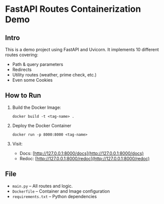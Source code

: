 # FastAPI Routes Containerization Demo

## Intro

This is a demo project using FastAPI and Uvicorn. It implements 10 different routes covering:

- Path & query parameters
- Redirects
- Utility routes (weather, prime check, etc.)
- Even some Cookies

## How to Run

1. Build the Docker Image:

   ```
   docker build -t <tag-name> .
   ```

2. Deploy the Docker Container

   ```
   docker run -p 8000:8000 <tag-name>
   ```

3. Visit:
   - Docs: [http://127.0.0.1:8000/docs](http://127.0.0.1:8000/docs)
   - Redoc: [http://127.0.0.1:8000/redoc](http://127.0.0.1:8000/redoc)

## File

- `main.py` – All routes and logic.
- `Dockerfile` – Container and Image configuration
- `requirements.txt` – Python dependencies
